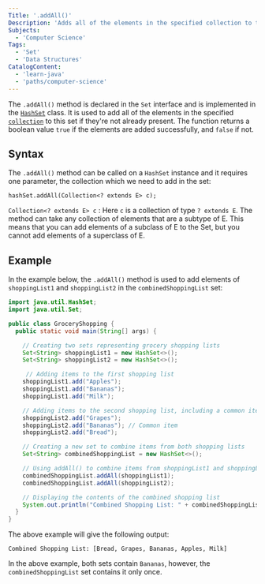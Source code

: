 ```yaml
---
Title: '.addAll()'
Description: 'Adds all of the elements in the specified collection to this set if they are not already present.'
Subjects:
  - 'Computer Science'
Tags:
  - 'Set'
  - 'Data Structures'
CatalogContent:
  - 'learn-java'
  - 'paths/computer-science'
---
```


The `.addAll()` method is declared in the `Set` interface and is implemented in the [`HashSet`](https://www.codecademy.com/resources/docs/java/hashset) class. It is used to add all of the elements in the specified [`collection`](https://www.codecademy.com/resources/docs/java/collection) to this set if they're not already present. The function returns a boolean value `true` if the elements are added successfully, and `false` if not.

## Syntax

The `.addAll()` method can be called on a `HashSet` instance and it requires one parameter, the collection which we need to add in the set:

```pseudo
hashSet.addAll(Collection<? extends E> c);
```

`Collection<? extends E> c` : Here `c` is a collection of type `? extends E`. The method can take any collection of elements that are a subtype of E. This means that you can add elements of a subclass of E to the Set, but you cannot add elements of a superclass of E.

## Example

In the example below, the `.addAll()` method is used to add elements of `shoppingList1` and `shoppingList2` in the `combinedShoppingList` set:

```java
import java.util.HashSet;
import java.util.Set;

public class GroceryShopping {
  public static void main(String[] args) {

    // Creating two sets representing grocery shopping lists
    Set<String> shoppingList1 = new HashSet<>();
    Set<String> shoppingList2 = new HashSet<>();

     // Adding items to the first shopping list
    shoppingList1.add("Apples");
    shoppingList1.add("Bananas");
    shoppingList1.add("Milk");

    // Adding items to the second shopping list, including a common item with shoppingList1
    shoppingList2.add("Grapes");
    shoppingList2.add("Bananas"); // Common item
    shoppingList2.add("Bread");

    // Creating a new set to combine items from both shopping lists
    Set<String> combinedShoppingList = new HashSet<>();

    // Using addAll() to combine items from shoppingList1 and shoppingList2
    combinedShoppingList.addAll(shoppingList1);
    combinedShoppingList.addAll(shoppingList2);

    // Displaying the contents of the combined shopping list
    System.out.println("Combined Shopping List: " + combinedShoppingList);
  }
}
```

The above example will give the following output:

```shell
Combined Shopping List: [Bread, Grapes, Bananas, Apples, Milk]
```

In the above example, both sets contain `Bananas`, however, the `combinedShoppingList` set contains it only once.

